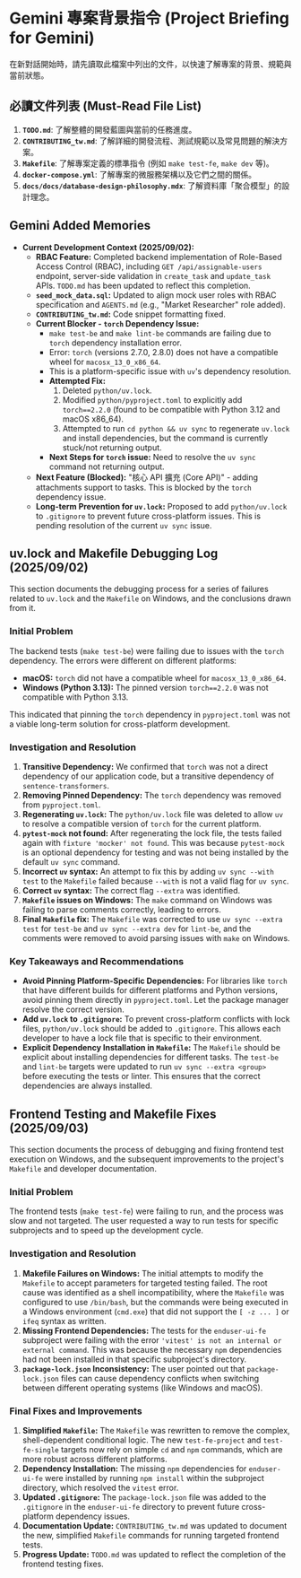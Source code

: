 # Gemini 專案背景指令 (Project Briefing for Gemini)

在新對話開始時，請先讀取此檔案中列出的文件，以快速了解專案的背景、規範與當前狀態。

## 必讀文件列表 (Must-Read File List)

1.  **`TODO.md`**: 了解整體的開發藍圖與當前的任務進度。
2.  **`CONTRIBUTING_tw.md`**: 了解詳細的開發流程、測試規範以及常見問題的解決方案。
3.  **`Makefile`**: 了解專案定義的標準指令 (例如 `make test-fe`, `make dev` 等)。
4.  **`docker-compose.yml`**: 了解專案的微服務架構以及它們之間的關係。
5.  **`docs/docs/database-design-philosophy.mdx`**: 了解資料庫「聚合模型」的設計理念。

## Gemini Added Memories

- **Current Development Context (2025/09/02):**
  - **RBAC Feature:** Completed backend implementation of Role-Based Access Control (RBAC), including `GET /api/assignable-users` endpoint, server-side validation in `create_task` and `update_task` APIs. `TODO.md` has been updated to reflect this completion.
  - **`seed_mock_data.sql`:** Updated to align mock user roles with RBAC specification and `AGENTS.md` (e.g., "Market Researcher" role added).
  - **`CONTRIBUTING_tw.md`:** Code snippet formatting fixed.
  - **Current Blocker - `torch` Dependency Issue:**
    - `make test-be` and `make lint-be` commands are failing due to `torch` dependency installation error.
    - Error: `torch` (versions 2.7.0, 2.8.0) does not have a compatible wheel for `macosx_13_0_x86_64`.
    - This is a platform-specific issue with `uv`'s dependency resolution.
    - **Attempted Fix:**
      1.  Deleted `python/uv.lock`.
      2.  Modified `python/pyproject.toml` to explicitly add `torch==2.2.0` (found to be compatible with Python 3.12 and macOS x86_64).
      3.  Attempted to run `cd python && uv sync` to regenerate `uv.lock` and install dependencies, but the command is currently stuck/not returning output.
    - **Next Steps for `torch` issue:** Need to resolve the `uv sync` command not returning output.
  - **Next Feature (Blocked):** "核心 API 擴充 (Core API)" - adding attachments support to tasks. This is blocked by the `torch` dependency issue.
  - **Long-term Prevention for `uv.lock`:** Proposed to add `python/uv.lock` to `.gitignore` to prevent future cross-platform issues. This is pending resolution of the current `uv sync` issue.

## uv.lock and Makefile Debugging Log (2025/09/02)

This section documents the debugging process for a series of failures related to `uv.lock` and the `Makefile` on Windows, and the conclusions drawn from it.

### Initial Problem

The backend tests (`make test-be`) were failing due to issues with the `torch` dependency. The errors were different on different platforms:
*   **macOS:** `torch` did not have a compatible wheel for `macosx_13_0_x86_64`.
*   **Windows (Python 3.13):** The pinned version `torch==2.2.0` was not compatible with Python 3.13.

This indicated that pinning the `torch` dependency in `pyproject.toml` was not a viable long-term solution for cross-platform development.

### Investigation and Resolution

1.  **Transitive Dependency:** We confirmed that `torch` was not a direct dependency of our application code, but a transitive dependency of `sentence-transformers`.
2.  **Removing Pinned Dependency:** The `torch` dependency was removed from `pyproject.toml`.
3.  **Regenerating `uv.lock`:** The `python/uv.lock` file was deleted to allow `uv` to resolve a compatible version of `torch` for the current platform.
4.  **`pytest-mock` not found:** After regenerating the lock file, the tests failed again with `fixture 'mocker' not found`. This was because `pytest-mock` is an optional dependency for testing and was not being installed by the default `uv sync` command.
5.  **Incorrect `uv` syntax:** An attempt to fix this by adding `uv sync --with test` to the `Makefile` failed because `--with` is not a valid flag for `uv sync`.
6.  **Correct `uv` syntax:** The correct flag `--extra` was identified.
7.  **`Makefile` issues on Windows:** The `make` command on Windows was failing to parse comments correctly, leading to errors.
8.  **Final `Makefile` fix:** The `Makefile` was corrected to use `uv sync --extra test` for `test-be` and `uv sync --extra dev` for `lint-be`, and the comments were removed to avoid parsing issues with `make` on Windows.

### Key Takeaways and Recommendations

*   **Avoid Pinning Platform-Specific Dependencies:** For libraries like `torch` that have different builds for different platforms and Python versions, avoid pinning them directly in `pyproject.toml`. Let the package manager resolve the correct version.
*   **Add `uv.lock` to `.gitignore`:** To prevent cross-platform conflicts with lock files, `python/uv.lock` should be added to `.gitignore`. This allows each developer to have a lock file that is specific to their environment.
*   **Explicit Dependency Installation in `Makefile`:** The `Makefile` should be explicit about installing dependencies for different tasks. The `test-be` and `lint-be` targets were updated to run `uv sync --extra <group>` before executing the tests or linter. This ensures that the correct dependencies are always installed.

## Frontend Testing and Makefile Fixes (2025/09/03)

This section documents the process of debugging and fixing frontend test execution on Windows, and the subsequent improvements to the project's `Makefile` and developer documentation.

### Initial Problem

The frontend tests (`make test-fe`) were failing to run, and the process was slow and not targeted. The user requested a way to run tests for specific subprojects and to speed up the development cycle.

### Investigation and Resolution

1.  **Makefile Failures on Windows:** The initial attempts to modify the `Makefile` to accept parameters for targeted testing failed. The root cause was identified as a shell incompatibility, where the `Makefile` was configured to use `/bin/bash`, but the commands were being executed in a Windows environment (`cmd.exe`) that did not support the `[ -z ... ]` or `ifeq` syntax as written.
2.  **Missing Frontend Dependencies:** The tests for the `enduser-ui-fe` subproject were failing with the error `'vitest' is not an internal or external command`. This was because the necessary `npm` dependencies had not been installed in that specific subproject's directory.
3.  **`package-lock.json` Inconsistency:** The user pointed out that `package-lock.json` files can cause dependency conflicts when switching between different operating systems (like Windows and macOS).

### Final Fixes and Improvements

1.  **Simplified `Makefile`:** The `Makefile` was rewritten to remove the complex, shell-dependent conditional logic. The new `test-fe-project` and `test-fe-single` targets now rely on simple `cd` and `npm` commands, which are more robust across different platforms.
2.  **Dependency Installation:** The missing `npm` dependencies for `enduser-ui-fe` were installed by running `npm install` within the subproject directory, which resolved the `vitest` error.
3.  **Updated `.gitignore`:** The `package-lock.json` file was added to the `.gitignore` in the `enduser-ui-fe` directory to prevent future cross-platform dependency issues.
4.  **Documentation Update:** `CONTRIBUTING_tw.md` was updated to document the new, simplified `Makefile` commands for running targeted frontend tests.
5.  **Progress Update:** `TODO.md` was updated to reflect the completion of the frontend testing fixes.